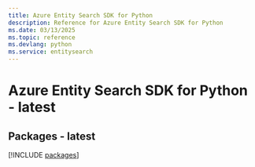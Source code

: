 ```yaml
---
title: Azure Entity Search SDK for Python
description: Reference for Azure Entity Search SDK for Python
ms.date: 03/13/2025
ms.topic: reference
ms.devlang: python
ms.service: entitysearch
---
```

# Azure Entity Search SDK for Python - latest
## Packages - latest
[!INCLUDE [packages](entity-search-index.md)]